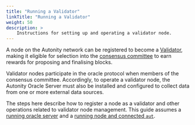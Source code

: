 ```yaml
---
title: "Running a Validator"
linkTitle: "Running a Validator"
weight: 50
description: >
    Instructions for setting up and operating a validator node.
---
```


A node on the Autonity network can be registered to become a [Validator](/concepts/validator/), making it eligible for selection into the [consensus committee](/concepts/consensus/committee/) to earn rewards for proposing and finalising blocks.

Validator nodes participate in the oracle protocol when members of the consensus committee. Accordingly, to operate a validator node, the Autonity Oracle Server must also be installed and configured to collect data from one or more external data sources.

The steps here describe how to register a node as a validator and other operations related to validator node management. This guide assumes a [running oracle server](/oracle/) and a [running node and connected `aut`](/node-operators/).
